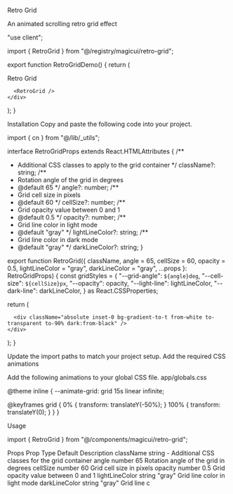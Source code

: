Retro Grid

An animated scrolling retro grid effect

"use client";

import { RetroGrid } from "@/registry/magicui/retro-grid";

export function RetroGridDemo() {
return (
<div className="relative flex h-[500px] w-full flex-col items-center justify-center overflow-hidden rounded-lg border bg-background">
<span className="pointer-events-none z-10 whitespace-pre-wrap bg-gradient-to-b from-[#ffd319] via-[#ff2975] to-[#8c1eff] bg-clip-text text-center text-7xl font-bold leading-none tracking-tighter text-transparent">
Retro Grid
</span>

      <RetroGrid />
    </div>

);
}

Installation
Copy and paste the following code into your project.

import { cn } from "@/lib/\_utils";

interface RetroGridProps extends React.HTMLAttributes<HTMLDivElement> {
/\*\*

- Additional CSS classes to apply to the grid container
  \*/
  className?: string;
  /\*\*
- Rotation angle of the grid in degrees
- @default 65
  \*/
  angle?: number;
  /\*\*
- Grid cell size in pixels
- @default 60
  \*/
  cellSize?: number;
  /\*\*
- Grid opacity value between 0 and 1
- @default 0.5
  \*/
  opacity?: number;
  /\*\*
- Grid line color in light mode
- @default "gray"
  \*/
  lightLineColor?: string;
  /\*\*
- Grid line color in dark mode
- @default "gray"
  \*/
  darkLineColor?: string;
  }

export function RetroGrid({
className,
angle = 65,
cellSize = 60,
opacity = 0.5,
lightLineColor = "gray",
darkLineColor = "gray",
...props
}: RetroGridProps) {
const gridStyles = {
"--grid-angle": `${angle}deg`,
"--cell-size": `${cellSize}px`,
"--opacity": opacity,
"--light-line": lightLineColor,
"--dark-line": darkLineColor,
} as React.CSSProperties;

return (
<div
className={cn(
"pointer-events-none absolute size-full overflow-hidden [perspective:200px]",
`opacity-[var(--opacity)]`,
className,
)}
style={gridStyles}
{...props} >
<div className="absolute inset-0 [transform:rotateX(var(--grid-angle))]">
<div className="animate-grid [background-image:linear-gradient(to_right,var(--light-line)_1px,transparent_0),linear-gradient(to_bottom,var(--light-line)_1px,transparent_0)] [background-repeat:repeat] [background-size:var(--cell-size)_var(--cell-size)] [height:300vh] [inset:0%_0px] [margin-left:-200%] [transform-origin:100%_0_0] [width:600vw] dark:[background-image:linear-gradient(to_right,var(--dark-line)_1px,transparent_0),linear-gradient(to_bottom,var(--dark-line)_1px,transparent_0)]" />
</div>

      <div className="absolute inset-0 bg-gradient-to-t from-white to-transparent to-90% dark:from-black" />
    </div>

);
}

Update the import paths to match your project setup.
Add the required CSS animations

Add the following animations to your global CSS file.
app/globals.css

@theme inline {
--animate-grid: grid 15s linear infinite;

@keyframes grid {
0% {
transform: translateY(-50%);
}
100% {
transform: translateY(0);
}
}
}

Usage

import { RetroGrid } from "@/components/magicui/retro-grid";

<div className="relative h-[500px] w-full overflow-hidden">
  <RetroGrid />
</div>

Props
Prop Type Default Description
className string - Additional CSS classes for the grid container
angle number 65 Rotation angle of the grid in degrees
cellSize number 60 Grid cell size in pixels
opacity number 0.5 Grid opacity value between 0 and 1
lightLineColor string "gray" Grid line color in light mode
darkLineColor string "gray" Grid line c
